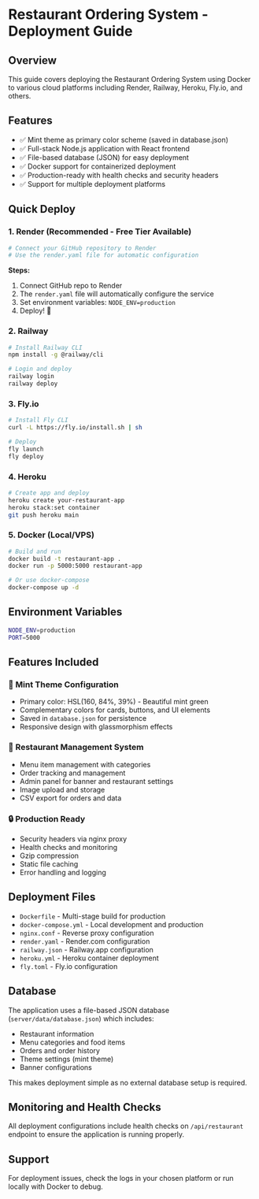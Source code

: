 # Restaurant Ordering System - Deployment Guide

## Overview

This guide covers deploying the Restaurant Ordering System using Docker to various cloud platforms including Render, Railway, Heroku, Fly.io, and others.

## Features

- ✅ Mint theme as primary color scheme (saved in database.json)
- ✅ Full-stack Node.js application with React frontend
- ✅ File-based database (JSON) for easy deployment
- ✅ Docker support for containerized deployment
- ✅ Production-ready with health checks and security headers
- ✅ Support for multiple deployment platforms

## Quick Deploy

### 1. Render (Recommended - Free Tier Available)

```bash
# Connect your GitHub repository to Render
# Use the render.yaml file for automatic configuration
```

**Steps:**
1. Connect GitHub repo to Render
2. The `render.yaml` file will automatically configure the service
3. Set environment variables: `NODE_ENV=production`
4. Deploy! 🚀

### 2. Railway

```bash
# Install Railway CLI
npm install -g @railway/cli

# Login and deploy
railway login
railway deploy
```

### 3. Fly.io

```bash
# Install Fly CLI
curl -L https://fly.io/install.sh | sh

# Deploy
fly launch
fly deploy
```

### 4. Heroku

```bash
# Create app and deploy
heroku create your-restaurant-app
heroku stack:set container
git push heroku main
```

### 5. Docker (Local/VPS)

```bash
# Build and run
docker build -t restaurant-app .
docker run -p 5000:5000 restaurant-app

# Or use docker-compose
docker-compose up -d
```

## Environment Variables

```bash
NODE_ENV=production
PORT=5000
```

## Features Included

### 🎨 Mint Theme Configuration
- Primary color: HSL(160, 84%, 39%) - Beautiful mint green
- Complementary colors for cards, buttons, and UI elements
- Saved in `database.json` for persistence
- Responsive design with glassmorphism effects

### 📱 Restaurant Management System
- Menu item management with categories
- Order tracking and management
- Admin panel for banner and restaurant settings
- Image upload and storage
- CSV export for orders and data

### 🔒 Production Ready
- Security headers via nginx proxy
- Health checks and monitoring
- Gzip compression
- Static file caching
- Error handling and logging

## Deployment Files

- `Dockerfile` - Multi-stage build for production
- `docker-compose.yml` - Local development and production
- `nginx.conf` - Reverse proxy configuration
- `render.yaml` - Render.com configuration
- `railway.json` - Railway.app configuration
- `heroku.yml` - Heroku container deployment
- `fly.toml` - Fly.io configuration

## Database

The application uses a file-based JSON database (`server/data/database.json`) which includes:
- Restaurant information
- Menu categories and food items
- Orders and order history
- Theme settings (mint theme)
- Banner configurations

This makes deployment simple as no external database setup is required.

## Monitoring and Health Checks

All deployment configurations include health checks on `/api/restaurant` endpoint to ensure the application is running properly.

## Support

For deployment issues, check the logs in your chosen platform or run locally with Docker to debug.